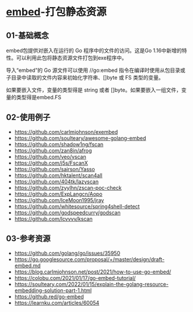# [embed](https://pkg.go.dev/embed)-打包静态资源

## 01-基础概念

embed包提供对嵌入在运行的 Go 程序中的文件的访问。这是Go 1.16中新增的特性。可以利用此包将静态资源文件打包到exe程序中。

导入“embed”的 Go 源文件可以使用 //go:embed 指令在编译时使用从包目录或子目录中读取的文件内容来初始化字符串、[]byte 或 FS 类型的变量。

如果要嵌入文件，变量的类型得是 string 或者 []byte。如果要嵌入一组文件，变量的类型得是embed.FS

## 02-使用例子

- https://github.com/carlmjohnson/exembed
- https://github.com/soulteary/awesome-golang-embed
- https://github.com/shadow1ng/fscan
- https://github.com/zan8in/afrog
- https://github.com/veo/vscan
- https://github.com/j5s/FscanX
- https://github.com/sairson/Yasso
- https://github.com/hktalent/scan4all
- https://github.com/404tk/lazyscan
- https://github.com/zyylhn/zscan-poc-check
- https://github.com/ExpLangcn/Aopo
- https://github.com/IceMoon1995/jray
- https://github.com/whitesource/spring4shell-detect
- https://github.com/godspeedcurry/godscan
- https://github.com/lcvvvv/kscan

## 03-参考资源

- https://github.com/golang/go/issues/35950
- https://go.googlesource.com/proposal/+/master/design/draft-embed.md
- https://blog.carlmjohnson.net/post/2021/how-to-use-go-embed/
- https://colobu.com/2021/01/17/go-embed-tutorial/
- https://soulteary.com/2022/01/15/explain-the-golang-resource-embedding-solution-part-1.html
- https://github.red/go-embed
- https://learnku.com/articles/60054